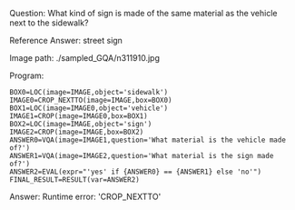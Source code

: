 Question: What kind of sign is made of the same material as the vehicle next to the sidewalk?

Reference Answer: street sign

Image path: ./sampled_GQA/n311910.jpg

Program:

```
BOX0=LOC(image=IMAGE,object='sidewalk')
IMAGE0=CROP_NEXTTO(image=IMAGE,box=BOX0)
BOX1=LOC(image=IMAGE0,object='vehicle')
IMAGE1=CROP(image=IMAGE0,box=BOX1)
BOX2=LOC(image=IMAGE,object='sign')
IMAGE2=CROP(image=IMAGE,box=BOX2)
ANSWER0=VQA(image=IMAGE1,question='What material is the vehicle made of?')
ANSWER1=VQA(image=IMAGE2,question='What material is the sign made of?')
ANSWER2=EVAL(expr="'yes' if {ANSWER0} == {ANSWER1} else 'no'")
FINAL_RESULT=RESULT(var=ANSWER2)
```
Answer: Runtime error: 'CROP_NEXTTO'

